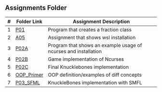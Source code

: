 ## Assignments Folder

|   #   | Folder Link | Assignment Description |
| :---: | ----------- | ---------------------- |
| 1 | [P01](https://github.com/DomHaw21/2143-OOP-HAWKINS/tree/main/Assignments/P01)| Program that creates a fraction class|
| 2 | [A05](https://github.com/DomHaw21/2143-OOP-HAWKINS/tree/main/Assignments/A05)| Assignment that shows wsl installation|
| 3 | [P02A](https://github.com/DomHaw21/2143-OOP-HAWKINS/tree/main/Assignments/P02A)| Program that shows an example usage of ncurses and installation|
| 4 | [P02B](https://github.com/DomHaw21/2143-OOP-HAWKINS/tree/main/Assignments/P02B)| Game implementation of Ncurses|
| 5 | [P02C](https://github.com/DomHaw21/2143-OOP-HAWKINS/tree/main/Assignments/P02C)| Final Knucklebones implementation|
| 6 | [OOP_Primer](https://github.com/DomHaw21/2143-OOP-HAWKINS/tree/main/Assignments/OOP_Primer)|OOP definition/examples of diff concepts|
| 7 | [P03_SFML](https://github.com/DomHaw21/2143-OOP-HAWKINS/tree/main/Assignments/P03_SFML)|KnuckleBones implementation with SMFL|
